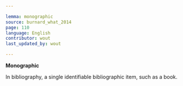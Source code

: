 ```yaml
---

lemma: monographic
source: burnard_what_2014
page: 110
language: English
contributor: wout
last_updated_by: wout

---
```

**Monographic**

In bibliography, a single identifiable bibliographic item, such as a book.
